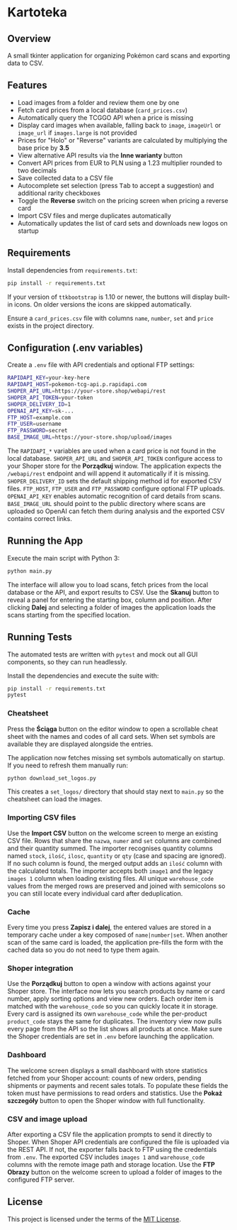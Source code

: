 # Kartoteka

## Overview
A small tkinter application for organizing Pokémon card scans and exporting data to CSV.

## Features
- Load images from a folder and review them one by one
- Fetch card prices from a local database (`card_prices.csv`)
- Automatically query the TCGGO API when a price is missing
- Display card images when available, falling back to `image`, `imageUrl` or `image_url` if `images.large` is not provided
- Prices for "Holo" or "Reverse" variants are calculated by multiplying the base price by **3.5**
- View alternative API results via the **Inne warianty** button
- Convert API prices from EUR to PLN using a 1.23 multiplier rounded to two decimals
- Save collected data to a CSV file
- Autocomplete set selection (press <kbd>Tab</kbd> to accept a suggestion) and additional rarity checkboxes
- Toggle the **Reverse** switch on the pricing screen when pricing a reverse card
- Import CSV files and merge duplicates automatically
- Automatically updates the list of card sets and downloads new logos on startup

## Requirements
Install dependencies from `requirements.txt`:

```bash
pip install -r requirements.txt
```

If your version of `ttkbootstrap` is 1.10 or newer, the buttons will display built-in icons. On older versions the icons are skipped automatically.

Ensure a `card_prices.csv` file with columns `name`, `number`, `set` and `price` exists in the project directory.

## Configuration (.env variables)
Create a `.env` file with API credentials and optional FTP settings:

```bash
RAPIDAPI_KEY=your-key-here
RAPIDAPI_HOST=pokemon-tcg-api.p.rapidapi.com
SHOPER_API_URL=https://your-store.shop/webapi/rest
SHOPER_API_TOKEN=your-token
SHOPER_DELIVERY_ID=1
OPENAI_API_KEY=sk-...
FTP_HOST=example.com
FTP_USER=username
FTP_PASSWORD=secret
BASE_IMAGE_URL=https://your-store.shop/upload/images
```

The `RAPIDAPI_*` variables are used when a card price is not found in the local database. `SHOPER_API_URL` and `SHOPER_API_TOKEN` configure access to your Shoper store for the **Porządkuj** window. The application expects the `/webapi/rest` endpoint and will append it automatically if it is missing. `SHOPER_DELIVERY_ID` sets the default shipping method id for exported CSV files. `FTP_HOST`, `FTP_USER` and `FTP_PASSWORD` configure optional FTP uploads. `OPENAI_API_KEY` enables automatic recognition of card details from scans. `BASE_IMAGE_URL` should point to the public directory where scans are uploaded so OpenAI can fetch them during analysis and the exported CSV contains correct links.

## Running the App
Execute the main script with Python 3:

```bash
python main.py
```

The interface will allow you to load scans, fetch prices from the local database
or the API, and export results to CSV.  Use the **Skanuj** button to reveal a
panel for entering the starting box, column and position.  After clicking
**Dalej** and selecting a folder of images the application loads the scans
starting from the specified location.

## Running Tests
The automated tests are written with `pytest` and mock out all GUI components,
so they can run headlessly.

Install the dependencies and execute the suite with:

```bash
pip install -r requirements.txt
pytest
```

### Cheatsheet
Press the **Ściąga** button on the editor window to open a scrollable cheat sheet with the names and codes of all card sets. When set symbols are available they are displayed alongside the entries.

The application now fetches missing set symbols automatically on startup. If you need to refresh them manually run:

```bash
python download_set_logos.py
```

This creates a `set_logos/` directory that should stay next to `main.py` so the cheatsheet can load the images.

### Importing CSV files
Use the **Import CSV** button on the welcome screen to merge an existing CSV file. Rows that share the `nazwa`, `numer` and `set` columns are combined and their quantity summed. The importer recognises quantity columns named `stock`, `ilość`, `ilosc`, `quantity` or `qty` (case and spacing are ignored). If no such column is found, the merged output adds an `ilość` column with the calculated totals. The importer accepts both `image1` and the legacy `images 1` column when loading existing files. All unique `warehouse_code` values from the merged rows are preserved and joined with semicolons so you can still locate every individual card after deduplication.

### Cache
Every time you press **Zapisz i dalej**, the entered values are stored in a temporary cache under a key composed of `name|number|set`. When another scan of the same card is loaded, the application pre-fills the form with the cached data so you do not need to type them again.

### Shoper integration
Use the **Porządkuj** button to open a window with actions against your Shoper store. The interface now lets you search products by name or card number, apply sorting options and view new orders. Each order item is matched with the `warehouse_code` so you can quickly locate it in storage. Every card is assigned its own `warehouse_code` while the per-product `product_code` stays the same for duplicates. The inventory view now pulls every page from the API so the list shows all products at once. Make sure the Shoper credentials are set in `.env` before launching the application.

### Dashboard
The welcome screen displays a small dashboard with store statistics fetched from your Shoper account: counts of new orders, pending shipments or payments and recent sales totals. To populate these fields the token must have permissions to read orders and statistics. Use the **Pokaż szczegóły** button to open the Shoper window with full functionality.

### CSV and image upload
After exporting a CSV file the application prompts to send it directly to Shoper. When Shoper API credentials are configured the file is uploaded via the REST API. If not, the exporter falls back to FTP using the credentials from `.env`. The exported CSV includes `images 1` and `warehouse_code` columns with the remote image path and storage location. Use the **FTP Obrazy** button on the welcome screen to upload a folder of images to the configured FTP server.

## License
This project is licensed under the terms of the [MIT License](LICENSE).
